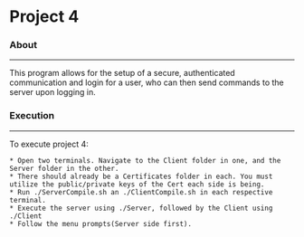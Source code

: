 # Project 4

### About

---

This program allows for the setup of a secure, authenticated communication and login for a user, who can then send commands to the server upon logging in.

### Execution

---

To execute project 4:

    * Open two terminals. Navigate to the Client folder in one, and the Server folder in the other.
    * There should already be a Certificates folder in each. You must utilize the public/private keys of the Cert each side is being.
    * Run ./ServerCompile.sh an ./ClientCompile.sh in each respective terminal.
    * Execute the server using ./Server, followed by the Client using ./Client
    * Follow the menu prompts(Server side first).
